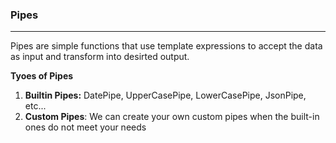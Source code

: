### Pipes
---

Pipes are simple functions that use template expressions to accept the data as input and transform into desirted output.

**Tyoes of Pipes**

1. **Builtin Pipes:** DatePipe, UpperCasePipe, LowerCasePipe, JsonPipe, etc...
2. **Custom Pipes**: We can create your own custom pipes when the built-in ones do not meet your needs